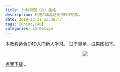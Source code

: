 ```yaml
---
title: 3d科研图（六）晶格
description: 利用C4D晶格制作MOF结构。
date: 2019-12-31 23:36:47
tags: [Rhino,C4D]
categories: 3D Design
---
```

本教程适合C4D入门新人学习。
过于简单，成果图如下。
**<center>![](https://s2.ax1x.com/2019/12/31/l8POHS.png) </center>**

[点我下载](https://pan.baidu.com/s/1W9bL6msX8QTmbWJG9r6Itw) 。 